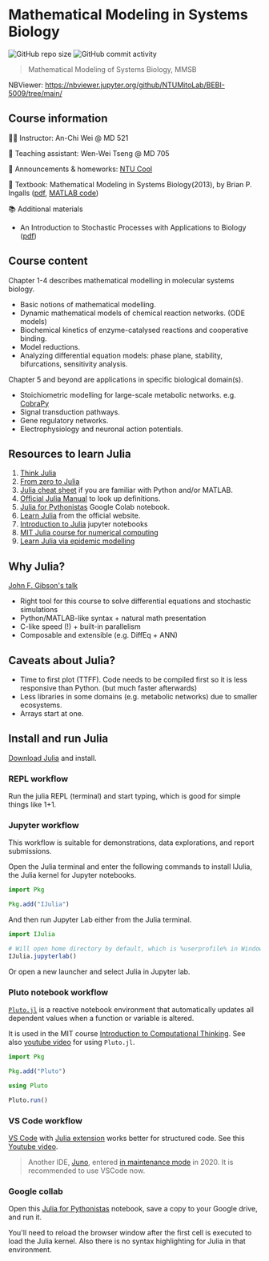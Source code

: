 # Mathematical Modeling in Systems Biology

![GitHub repo size](https://img.shields.io/github/repo-size/NTUMitoLab/BEBI-5009) ![GitHub commit activity](https://img.shields.io/github/commit-activity/m/NTUMitoLab/BEBI-5009)

> Mathematical Modeling of Systems Biology, MMSB

NBViewer: <https://nbviewer.jupyter.org/github/NTUMitoLab/BEBI-5009/tree/main/>

## Course information

👩‍🏫 Instructor: An-Chi Wei @ MD 521

🦜 Teaching assistant: Wen-Wei Tseng @ MD 705

📝 Announcements & homeworks: [NTU Cool](https://cool.ntu.edu.tw/)

📗 Textbook: Mathematical Modeling in Systems Biology(2013), by Brian P. Ingalls ([pdf](https://www.math.uwaterloo.ca/~bingalls/MMSB/MMSB_w_solutions.pdf), [MATLAB code](https://www.math.uwaterloo.ca/~bingalls/MMSB/MMSB_code.xhtml))

📚 Additional materials
- An Introduction to Stochastic Processes with Applications to Biology ([pdf](http://sistemas.fciencias.unam.mx/~silo/Cursos/coronavirus/Allen.pdf))

## Course content

Chapter 1-4 describes mathematical modelling in molecular systems biology.

- Basic notions of mathematical modelling.
- Dynamic mathematical models of chemical reaction networks. (ODE models)
- Biochemical kinetics of enzyme-catalysed reactions and cooperative binding. 
- Model reductions.
- Analyzing differential equation models: phase plane, stability, bifurcations, sensitivity analysis.

Chapter 5 and beyond are applications in specific biological domain(s).

- Stoichiometric modelling for large-scale metabolic networks. e.g. [CobraPy](https://opencobra.github.io/cobrapy/)
- Signal transduction pathways.
- Gene regulatory networks.
- Electrophysiology and neuronal action potentials.

## Resources to learn Julia

1. [Think Julia](https://benlauwens.github.io/ThinkJulia.jl/latest/book.html)
2. [From zero to Julia](https://techytok.com/from-zero-to-julia/)
3. [Julia cheat sheet](https://juliadocs.github.io/Julia-Cheat-Sheet/) if you are familiar with Python and/or MATLAB.
4. [Official Julia Manual](https://docs.julialang.org/) to look up definitions.
5. [Julia for Pythonistas](https://colab.research.google.com/github/ageron/julia_notebooks/blob/master/Julia_for_Pythonistas.ipynb) Google Colab notebook.
6. [Learn Julia](https://julialang.org/learning/) from the official website.
7. [Introduction to Julia](https://github.com/xorJane/Introduction_to_Julia_tutorials) jupyter notebooks
8. [MIT Julia course for numerical computing](https://github.com/mitmath/julia-mit)
9. [Learn Julia via epidemic modelling](https://github.com/dpsanders/LearnJulia2020)

## Why Julia?

[John F. Gibson's talk](https://github.com/johnfgibson/whyjulia/blob/master/1-whyjulia.ipynb)

- Right tool for this course to solve differential equations and stochastic simulations
- Python/MATLAB-like syntax + natural math presentation
- C-like speed (!) + built-in parallelism
- Composable and extensible (e.g. DiffEq + ANN)

## Caveats about Julia?

- Time to first plot (TTFF). Code needs to be compiled first so it is less responsive than Python. (but much faster afterwards)
- Less libraries in some domains (e.g. metabolic networks) due to smaller ecosystems.
- Arrays start at one.

## Install and run Julia

[Download Julia](https://julialang.org/downloads/) and install.

### REPL workflow

Run the julia REPL (terminal) and start typing, which is good for simple things like 1+1.

### Jupyter workflow

This workflow is suitable for demonstrations, data explorations, and report submissions.

Open the Julia terminal and enter the following commands to install IJulia, the Julia kernel for Jupyter notebooks.

```julia
import Pkg

Pkg.add("IJulia")
```

And then run Jupyter Lab either from the Julia terminal.

```julia
import IJulia

# Will open home directory by default, which is %userprofile% in Windows and `~` in Linux.
IJulia.jupyterlab()  
```

Or open a new launcher and select Julia in Jupyter lab.

### Pluto notebook workflow

[`Pluto.jl`](https://github.com/fonsp/Pluto.jl) is a reactive notebook environment that automatically updates all dependent values when a function or variable is altered.

It is used in the MIT course [Introduction to Computational Thinking](https://computationalthinking.mit.edu/Spring21/). See also [youtube video](https://youtu.be/C4QhZcX34mI) for using `Pluto.jl`.

```julia
import Pkg

Pkg.add("Pluto")

using Pluto

Pluto.run()
```

### VS Code workflow

[VS Code](https://code.visualstudio.com/) with [Julia extension](https://www.julia-vscode.org/) works better for structured code. See this [Youtube video](https://www.youtube.com/watch?v=IdhnP00Y1Ks).

> Another IDE, [Juno](https://junolab.org), entered [in maintenance mode](https://www.youtube.com/watch?v=rQ7D1lXt3GM) in 2020. It is recommended to use VSCode now.

### Google collab

Open this [Julia for Pythonistas](https://colab.research.google.com/github/ageron/julia_notebooks/blob/master/Julia_for_Pythonistas.ipynb) notebook, save a copy to your Google drive, and run it.

You'll need to reload the browser window after the first cell is executed to load the Julia kernel. Also there is no syntax highlighting for Julia in that environment.
